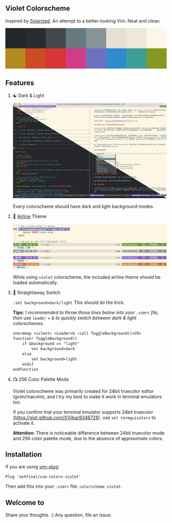 ## Violet Colorscheme

Inspired by [Solarized](http://ethanschoonover.com/solarized). An attempt to a better-looking Vim. Neat and clean.

![palette](https://github.com/ashfinal/bindata/raw/master/screenshots/vim-colors-violet-palette.png)

## Features

1. ☯️ Dark & Light

    ![preview](https://github.com/ashfinal/bindata/raw/master/screenshots/vim-colors-violet-preview.png)

    Every colorscheme should have dark and light background modes.

2. 🚢 [Airline](https://github.com/vim-airline/vim-airline) Theme

    ![airline](https://github.com/ashfinal/bindata/raw/master/screenshots/vim-colors-violet-airline.png)

    While using `violet` colorscheme, the included airline theme should be loaded automatically.

3. 🚥 Straightaway Switch

    `:set background=dark/light` This should do the trick.

    **Tips:** *I recommended to throw those lines below into your `.vimrc` file, then use `leader` + <kbd>b</kbd> to quickly switch between dark & light colorschemes.*

    ``` vim
    nnoremap <silent> <Leader>b :call ToggleBackground()<CR>
    function! ToggleBackground()
        if &background == "light"
            set background=dark
        else
            set background=light
        endif
    endfunction
    ```

4. 📺 256 Color Palette Mode

    Violet colorscheme was primarily created for 24bit truecolor editor (gvim/macvim), and I try my best to make it work in terminal emulators too.

    If you confirm that your terminal emulator supports 24bit truecolor (https://gist.github.com/XVilka/8346728), use `set termguicolors` to activate it.

    **Attention:** There is noticeable difference between 24bit truecolor mode and 256 color palette mode, due to the absence of approximate colors.

## Installation

If you are using [vim-plug](https://github.com/junegunn/vim-plug):

    Plug 'ashfinal/vim-colors-violet'

Then add this into your `.vimrc` file: `colorscheme violet`.

## Welcome to

Share your thoughts. :) Any question, file an issue.
